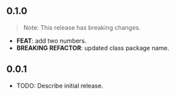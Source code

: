 ## 0.1.0

> Note: This release has breaking changes.

 - **FEAT**: add two numbers.
 - **BREAKING** **REFACTOR**: updated class package name.

## 0.0.1

* TODO: Describe initial release.
